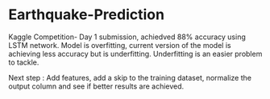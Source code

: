 # Earthquake-Prediction
Kaggle Competition- Day 1 submission, achiedved 88% accuracy using LSTM network. Model is overfitting, current version of the model is achieving less accuracy but is underfitting. Underfitting is an easier problem to tackle.

Next step : Add features, add a skip to the training dataset, normalize the output column and see if better results are achieved. 
